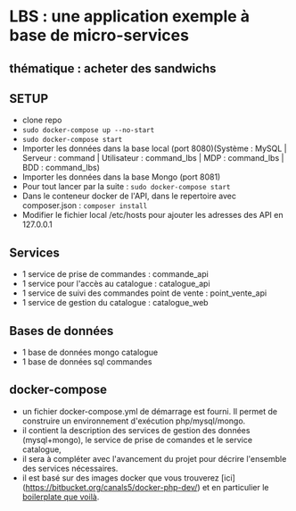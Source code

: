# LBS : une application exemple à base de micro-services
## thématique : acheter des sandwichs

## SETUP

* clone repo
* ```sudo docker-compose up --no-start```
* ```sudo docker-compose start```
* Importer les données dans la base local (port 8080)(Système : MySQL | Serveur : command | Utilisateur : command_lbs | MDP : command_lbs | BDD : command_lbs)
* Importer les données dans la base Mongo (port 8081)
* Pour tout lancer par la suite : ```sudo docker-compose start```
* Dans le conteneur docker de l'API, dans le repertoire avec composer.json : ```composer install```
* Modifier le fichier local /etc/hosts pour ajouter les adresses des API en 127.0.0.1

## Services

* 1 service de prise de commandes : commande_api
* 1 service pour l'accès au catalogue : catalogue_api
* 1 service de suivi des commandes point de vente : point_vente_api
* 1 service de gestion du catalogue : catalogue_web

## Bases de données

* 1 base de données mongo catalogue
* 1 base de données sql commandes

## docker-compose

* un fichier docker-compose.yml de démarrage est fourni. Il permet de construire un environnement d'exécution php/mysql/mongo.
* il contient la description des services de gestion des données (mysql+mongo), le service de prise de comandes et le service catalogue,
* il sera à compléter avec l'avancement du projet pour décrire l'ensemble des services nécessaires.
* il est basé sur des images docker que vous trouverez [ici] (https://bitbucket.org/canals5/docker-php-dev/) et en particulier le [boilerplate que voilà](https://bitbucket.org/canals5/docker-php-dev/src/master/boilerplate/).